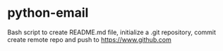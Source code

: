 # python-email
Bash script to create README.md file, initialize a .git repository, commit create remote repo and push to https://www.github.com

